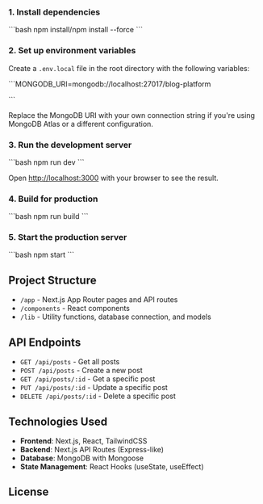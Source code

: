 ### 1. Install dependencies

\`\`\`bash
npm install/npm install --force
\`\`\`

### 2. Set up environment variables

Create a `.env.local` file in the root directory with the following variables:

\`\`\`MONGODB_URI=mongodb://localhost:27017/blog-platform

\`\`\`

Replace the MongoDB URI with your own connection string if you're using MongoDB Atlas or a different configuration.

### 3. Run the development server

\`\`\`bash
npm run dev
\`\`\`

Open [http://localhost:3000](http://localhost:3000) with your browser to see the result.

### 4. Build for production

\`\`\`bash
npm run build
\`\`\`

### 5. Start the production server

\`\`\`bash
npm start
\`\`\`

## Project Structure

- `/app` - Next.js App Router pages and API routes
- `/components` - React components
- `/lib` - Utility functions, database connection, and models

## API Endpoints

- `GET /api/posts` - Get all posts
- `POST /api/posts` - Create a new post
- `GET /api/posts/:id` - Get a specific post
- `PUT /api/posts/:id` - Update a specific post
- `DELETE /api/posts/:id` - Delete a specific post

## Technologies Used

- **Frontend**: Next.js, React, TailwindCSS
- **Backend**: Next.js API Routes (Express-like)
- **Database**: MongoDB with Mongoose
- **State Management**: React Hooks (useState, useEffect)

## License